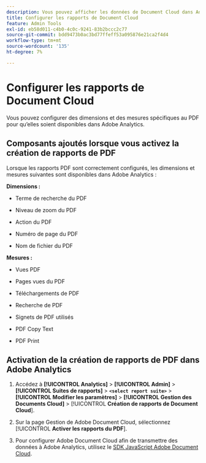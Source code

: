 ```yaml
---
description: Vous pouvez afficher les données de Document Cloud dans Adobe Analytics
title: Configurer les rapports de Document Cloud
feature: Admin Tools
exl-id: eb58d011-c4b0-4c0c-9241-83b2bccc2c77
source-git-commit: bdd9473b0ac3bd77ffeff53a095876e21ca2f4d4
workflow-type: tm+mt
source-wordcount: '135'
ht-degree: 7%

---
```


# Configurer les rapports de Document Cloud

Vous pouvez configurer des dimensions et des mesures spécifiques au PDF pour qu’elles soient disponibles dans Adobe Analytics.

## Composants ajoutés lorsque vous activez la création de rapports de PDF

Lorsque les rapports PDF sont correctement configurés, les dimensions et mesures suivantes sont disponibles dans Adobe Analytics :

**Dimensions :**

* Terme de recherche du PDF

* Niveau de zoom du PDF

* Action du PDF

* Numéro de page du PDF

* Nom de fichier du PDF

**Mesures :**

* Vues PDF

* Pages vues du PDF

* Téléchargements de PDF

* Recherche de PDF

* Signets de PDF utilisés

* PDF Copy Text

* PDF Print

## Activation de la création de rapports de PDF dans Adobe Analytics

1. Accédez à **[!UICONTROL Analytics]** > **[!UICONTROL Admin]** > **[!UICONTROL Suites de rapports]** > **`<select report suite>`** > **[!UICONTROL Modifier les paramètres]** > **[!UICONTROL Gestion des Documents Cloud]** > [!UICONTROL **Création de rapports de Document Cloud**].

1. Sur la page Gestion de Adobe Document Cloud, sélectionnez [!UICONTROL **Activer les rapports du PDF**].

1. Pour configurer Adobe Document Cloud afin de transmettre des données à Adobe Analytics, utilisez le [SDK JavaScript Adobe Document Cloud](https://www.adobe.io/apis/documentcloud/dcsdk.html).
